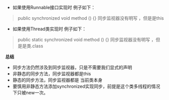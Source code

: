 
- 如果使用Runnable接口实现时 例子如下：
> public synchronized void method () {}
同步监视器没有明写 ，但是是this

- 如果使用Thread类实现时 例子如下：
>public static synchronized void method () {}
同步监视器没有明写 ，但是是类.class

**总结**
- 同步方法仍然涉及到同步监视器，只是不需要我们显式的声明
- 非静态的同步方法，同步监视器都是this
- 静态的同步方法，同步监视器都是 当前类本身
- 要慎用非静态方法添加synchronized实现同步，前提是这个类多线程的情况下只被new一次。